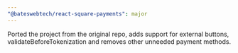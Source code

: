 ```yaml
---
"@bateswebtech/react-square-payments": major
---
```


Ported the project from the original repo, adds support for external buttons, validateBeforeTokenization and removes other unneeded payment methods.

